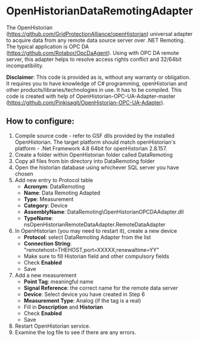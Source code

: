 # OpenHistorianDataRemotingAdapter
The OpenHistorian (https://github.com/GridProtectionAlliance/openHistorian) universal adapter to acquire data from any remote data source server over .NET Remoting.
The typical application is OPC DA (https://github.com/Rotabor/OpcDaAgent). Using with OPC DA remote server, this adapter helps to resolve access rights conflict and 32/64bit incompatibility.

**Disclaimer**: This code is provided as is, without any warranty or obligation. It requires you to have knowledge of C# programming, openHistorian and other products/libraries/technologies in use. It has to be compiled.
This code is created with help of OpenHistorian-OPC-UA-Adapter-master (https://github.com/Pinkisagit/OpenHistorian-OPC-UA-Adapter).

## How to configure:
1. Compile source code - refer to GSF dlls provided by the installed OpenHistorian. The target platform should match openHistorian's platform - .Net Framework 4.8 64bit for openHistorian 2.8.157.
2. Create a folder within OpenHistorian folder called DataRemoting
3. Copy all files from bin directory into DataRemoting folder
4. Open the historian database using whichever SQL server you have chosen
5. Add new entry to Protocol table
    - **Acronym**: DataRemoting
    - **Name**: Data Remoting Adapted
    - **Type**: Measurement
    - **Category**: Device
    - **AssemblyName**: DataRemoting\OpenHistorianOPCDAAdapter.dll
    - **TypeName**: nsOpenHistorianRemoteDataAdapter.RemoteDataAdapter
6.  In OpenHistorian (you may need to restart it), create a new device
    - **Protocol**: select DataRemoting Adapter from the list
    - **Connection String**: "remotehost=THEHOST;port=XXXXX;renewaltime=YY"
    - Make sure to fill Historian field and other compulsory fields
    - Check **Enabled**
    - Save
7. Add a new measurement
    - **Point Tag**: meaningful name
    - **Signal Reference**: the correct name for the remote data server
    - **Device**: Select device you have created in Step 6
    - **Measurement Type**: Analog (if the tag is a real)
    - Fill in **Description** and **Historian**
    - Check **Enabled**
    - Save
8. Restart OpenHistorian service.
9. Examine the log file to see if there are any errors.

